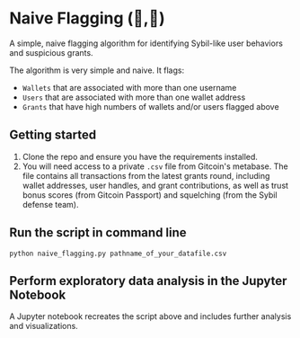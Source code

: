 # Naive Flagging (🤖,💚)

A simple, naive flagging algorithm for identifying Sybil-like user behaviors and suspicious grants.

The algorithm is very simple and naive. It flags:

- `Wallets` that are associated with more than one username
- `Users` that are associated with more than one wallet address
- `Grants` that have high numbers of wallets and/or users flagged above

## Getting started
1. Clone the repo and ensure you have the requirements installed.
2. You will need access to a private `.csv` file from Gitcoin's metabase. The file contains all transactions from the latest grants round, including wallet addresses, user handles, and grant contributions, as well as trust bonus scores (from Gitcoin Passport) and squelching (from the Sybil defense team). 

## Run the script in command line
```
python naive_flagging.py pathname_of_your_datafile.csv
```

## Perform exploratory data analysis in the Jupyter Notebook

A Jupyter notebook recreates the script above and includes further analysis and visualizations.
